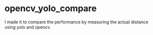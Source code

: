 # opencv_yolo_compare
 I made it to compare the performance by measuring the actual distance using yolo and opencv.
